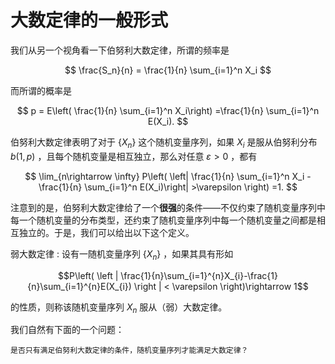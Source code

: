# 大数定律的一般形式

我们从另一个视角看一下伯努利大数定律，所谓的频率是

$$
\frac{S_n}{n} = \frac{1}{n} \sum_{i=1}^n X_i
$$

而所谓的概率是

$$
p = E\left( \frac{1}{n} \sum_{i=1}^n X_i\right) =\frac{1}{n} \sum_{i=1}^n E(X_i).
$$

伯努利大数定律表明了对于 $\{X_n\}$ 这个随机变量序列，如果 $X_i$ 是服从伯努利分布 $b(1,p)$ ，且每个随机变量是相互独立，那么对任意 $\varepsilon>0$ ，都有

$$
\lim_{n\rightarrow \infty} P\left( \left| \frac{1}{n} \sum_{i=1}^n X_i - \frac{1}{n} \sum_{i=1}^n E(X_i)\right| >\varepsilon \right) =1.
$$

注意到的是，伯努利大数定律给了一个**很强**的条件——不仅约束了随机变量序列中每一个随机变量的分布类型，还约束了随机变量序列中每一个随机变量之间都是相互独立的。于是，我们可以给出以下这个定义。

弱大数定律
: 设有一随机变量序列 $\{X_{n}\}$ ，如果其具有形如

$$P\left( \left | \frac{1}{n}\sum_{i=1}^{n}X_{i}-\frac{1}{n}\sum_{i=1}^{n}E(X_{i}) \right | < \varepsilon \right)\rightarrow 1$$

的性质，则称该随机变量序列 ${X_{n}}$ 服从（弱）大数定律。

我们自然有下面的一个问题：

```{admonition} Question
是否只有满足伯努利大数定律的条件，随机变量序列才能满足大数定律？
```